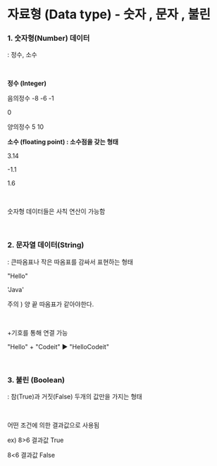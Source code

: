  # 자료형 (Data type) - 숫자 , 문자 , 불린

### 1. 숫자형(Number) 데이터

: 정수, 소수

​

**정수 (Integer)**

음의정수 -8 -6 -1

0

양의정수 5 10

**소수 (floating point) : 소수점을 갖는 형태**

3.14

-1.1

1.6

​

숫자형 데이터들은 사칙 연산이 가능함

​

### 2. 문자열 데이터(String)

: 큰따옴표나 작은 따옴표를 감싸서 표현하는 형태


"Hello"

'Java'

주의 ) 양 끝 따옴표가 같아야한다.

​

+기호를 통해 연결 가능

"Hello" + "Codeit" ▶ "HelloCodeit"

​

### 3. 불린 (Boolean)

: 참(True)과 거짓(False) 두개의 값만을 가지는 형태

​

어떤 조건에 의한 결과값으로 사용됨

ex) 8>6 결과값 True

8<6 결과값 False
